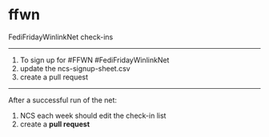 # ffwn
FediFridayWinlinkNet check-ins

---

1. To sign up for #FFWN #FediFridayWinlinkNet
2. update the ncs-signup-sheet.csv
3. create a pull request

---
After a successful run of the net:
1. NCS each week should edit the check-in list
2. create a **pull request**


